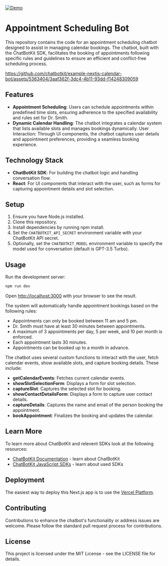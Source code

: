 [![Demo](https://img.shields.io/badge/live-demo-blue.svg)](https://chatbotkit-example-calendar-bot.vercel.app)

# Appointment Scheduling Bot

This repository contains the code for an appointment scheduling chatbot designed to assist in managing calendar bookings. The chatbot, built with the ChatBotKit SDK, facilitates the booking of appointments following specific rules and guidelines to ensure an efficient and conflict-free scheduling process.

https://github.com/chatbotkit/example-nextjs-calendar-bot/assets/5363404/3aaf362f-3dc4-4b11-93dd-f14248309059

## Features

- **Appointment Scheduling**: Users can schedule appointments within predefined time slots, ensuring adherence to the specified availability and rules set for Dr. Smith.
- **Dynamic Calendar Handling**: The chatbot integrates a calendar system that lists available slots and manages bookings dynamically.
  User Interaction: Through UI components, the chatbot captures user details and appointment preferences, providing a seamless booking experience.

## Technology Stack

- **ChatBotKit SDK**: For building the chatbot logic and handling conversation flow.
- **React**: For UI components that interact with the user, such as forms for capturing appointment details and slot selection.

## Setup

1. Ensure you have Node.js installed.
2. Clone this repository.
3. Install dependencies by running npm install.
4. Set the `CHATBOTKIT_API_SECRET` environment variable with your ChatBotKit API secret.
5. Optionally, set the `CHATBOTKIT_MODEL` environment variable to specify the model used for conversation (default is GPT-3.5 Turbo).

## Usage

Run the development server:

```bash
npm run dev
```

Open [http://localhost:3000](http://localhost:3000) with your browser to see the result.

The system will automatically handle appointment bookings based on the following rules:

- Appointments can only be booked between 11 am and 5 pm.
- Dr. Smith must have at least 30 minutes between appointments.
- A maximum of 3 appointments per day, 5 per week, and 10 per month is enforced.
- Each appointment lasts 30 minutes.
- Appointments can be booked up to a month in advance.

The chatbot uses several custom functions to interact with the user, fetch calendar events, show available slots, and capture booking details. These include:

- **getCalendarEvents**: Fetches current calendar events.
- **showSlotSelectionForm**: Displays a form for slot selection.
- **captureSlot**: Captures the selected slot for booking.
- **showContactDetailsForm**: Displays a form to capture user contact details.
- **captureDetails**: Captures the name and email of the person booking the appointment.
- **bookAppointment**: Finalizes the booking and updates the calendar.

## Learn More

To learn more about ChatBotKit and relevent SDKs look at the following resources:

- [ChatBotKit Documentation](https://chatbotkit.com/docs) - learn about ChatBotKit
- [ChatBotKit JavaScript SDKs](https://github.com/chatbotkit/node-sdk) - learn about used SDKs

## Deployment

The easiest way to deploy this Next.js app is to use the [Vercel Platform](https://vercel.com).

## Contributing

Contributions to enhance the chatbot's functionality or address issues are welcome. Please follow the standard pull request process for contributions.

## License

This project is licensed under the MIT License - see the LICENSE file for details.
